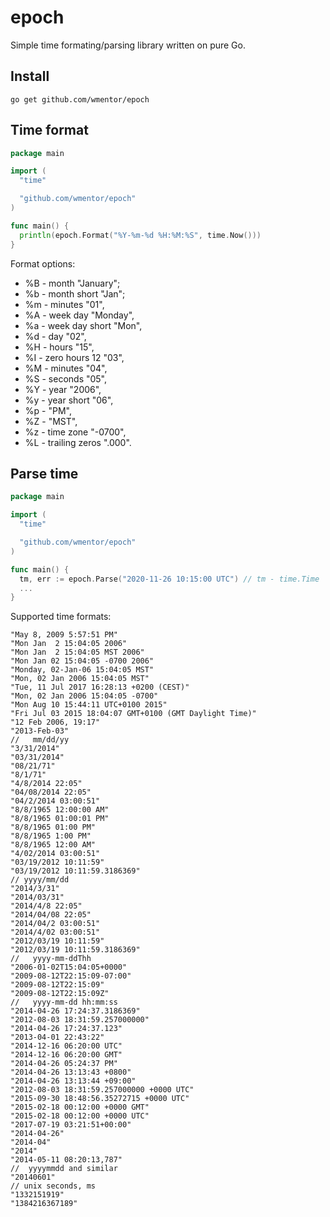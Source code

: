 # epoch

Simple time formating/parsing library written on pure Go.

## Install

```
go get github.com/wmentor/epoch
```

## Time format

```go
package main

import (
  "time"

  "github.com/wmentor/epoch"
)

func main() {
  println(epoch.Format("%Y-%m-%d %H:%M:%S", time.Now()))
}
```

Format options:

* %B - month "January";
* %b - month short "Jan";
* %m - minutes "01",
* %A - week day "Monday",
* %a - week day short "Mon",
* %d - day "02",
* %H - hours "15",
* %I - zero hours 12 "03",
* %M - minutes "04",
* %S - seconds "05",
* %Y - year "2006",
* %y - year short "06",
* %p - "PM",
* %Z - "MST",
* %z - time zone "-0700",
* %L - trailing zeros ".000".

## Parse time

```go
package main

import (
  "time"

  "github.com/wmentor/epoch"
)

func main() {
  tm, err := epoch.Parse("2020-11-26 10:15:00 UTC") // tm - time.Time
  ...
}
```

Supported time formats:

```
"May 8, 2009 5:57:51 PM"
"Mon Jan  2 15:04:05 2006"
"Mon Jan  2 15:04:05 MST 2006"
"Mon Jan 02 15:04:05 -0700 2006"
"Monday, 02-Jan-06 15:04:05 MST"
"Mon, 02 Jan 2006 15:04:05 MST"
"Tue, 11 Jul 2017 16:28:13 +0200 (CEST)"
"Mon, 02 Jan 2006 15:04:05 -0700"
"Mon Aug 10 15:44:11 UTC+0100 2015"
"Fri Jul 03 2015 18:04:07 GMT+0100 (GMT Daylight Time)"
"12 Feb 2006, 19:17"
"2013-Feb-03"
//   mm/dd/yy
"3/31/2014"
"03/31/2014"
"08/21/71"
"8/1/71"
"4/8/2014 22:05"
"04/08/2014 22:05"
"04/2/2014 03:00:51"
"8/8/1965 12:00:00 AM"
"8/8/1965 01:00:01 PM"
"8/8/1965 01:00 PM"
"8/8/1965 1:00 PM"
"8/8/1965 12:00 AM"
"4/02/2014 03:00:51"
"03/19/2012 10:11:59"
"03/19/2012 10:11:59.3186369"
// yyyy/mm/dd
"2014/3/31"
"2014/03/31"
"2014/4/8 22:05"
"2014/04/08 22:05"
"2014/04/2 03:00:51"
"2014/4/02 03:00:51"
"2012/03/19 10:11:59"
"2012/03/19 10:11:59.3186369"
//   yyyy-mm-ddThh
"2006-01-02T15:04:05+0000"
"2009-08-12T22:15:09-07:00"
"2009-08-12T22:15:09"
"2009-08-12T22:15:09Z"
//   yyyy-mm-dd hh:mm:ss
"2014-04-26 17:24:37.3186369"
"2012-08-03 18:31:59.257000000"
"2014-04-26 17:24:37.123"
"2013-04-01 22:43:22"
"2014-12-16 06:20:00 UTC"
"2014-12-16 06:20:00 GMT"
"2014-04-26 05:24:37 PM"
"2014-04-26 13:13:43 +0800"
"2014-04-26 13:13:44 +09:00"
"2012-08-03 18:31:59.257000000 +0000 UTC"
"2015-09-30 18:48:56.35272715 +0000 UTC"
"2015-02-18 00:12:00 +0000 GMT"
"2015-02-18 00:12:00 +0000 UTC"
"2017-07-19 03:21:51+00:00"
"2014-04-26"
"2014-04"
"2014"
"2014-05-11 08:20:13,787"
//  yyyymmdd and similar
"20140601"
// unix seconds, ms
"1332151919"
"1384216367189"
```
